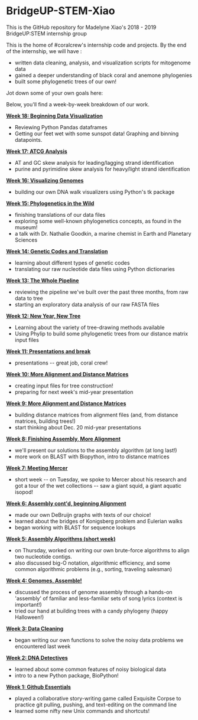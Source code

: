 # BridgeUP-STEM-Xiao

This is the GitHub repository for Madelyne Xiao's 2018 - 2019 BridgeUP:STEM internship group

This is the home of #coralcrew's internship code and projects. By the end of the internship, we will have :

- written data cleaning, analysis, and visualization scripts for mitogenome data
- gained a deeper understanding of black coral and anemone phylogenies
- built some phylogenetic trees of our own!

Jot down some of your own goals here: 


Below, you'll find a week-by-week breakdown of our work. 

[__Week 18: Beginning Data Visualization__](https://github.com/amnh/BridgeUP-STEM-Xiao/tree/master/blackcoral/week-18)
- Reviewing Python Pandas dataframes
- Getting our feet wet with some sunspot data! Graphing and binning datapoints. 


[__Week 17: ATCG Analysis__](https://github.com/amnh/BridgeUP-STEM-Xiao/tree/master/blackcoral/week-17)
- AT and GC skew analysis for leading/lagging strand identification
- purine and pyrimidine skew analysis for heavy/light strand identification


[__Week 16: Visualizing Genomes__](https://github.com/amnh/BridgeUP-STEM-Xiao/tree/master/blackcoral/week-16)
- building our own DNA walk visualizers using Python's tk package


[__Week 15: Phylogenetics in the Wild__](https://github.com/amnh/BridgeUP-STEM-Xiao/tree/master/blackcoral/week-15)
- finishing translations of our data files
- exploring some well-known phylogenetics concepts, as found in the museum!
- a talk with Dr. Nathalie Goodkin, a marine chemist in Earth and Planetary Sciences


[__Week 14: Genetic Codes and Translation__](https://github.com/amnh/BridgeUP-STEM-Xiao/tree/master/blackcoral/week-14)
- learning about different types of genetic codes
- translating our raw nucleotide data files using Python dictionaries


[__Week 13: The Whole Pipeline__](https://github.com/amnh/BridgeUP-STEM-Xiao/tree/master/blackcoral/week-13)
- reviewing the pipeline we've built over the past three months, from raw data to tree
- starting an exploratory data analysis of our raw FASTA files


[__Week 12: New Year, New Tree__](https://github.com/amnh/BridgeUP-STEM-Xiao/tree/master/blackcoral/week-12)
- Learning about the variety of tree-drawing methods available
- Using Phylip to build some phylogenetic trees from our distance matrix input files


[__Week 11: Presentations and break__](https://github.com/amnh/BridgeUP-STEM-Xiao/tree/master/blackcoral/week-11)
- presentations -- great job, coral crew!


[__Week 10: More Alignment and Distance Matrices__](https://github.com/amnh/BridgeUP-STEM-Xiao/tree/master/blackcoral/week-10)
- creating input files for tree construction!
- preparing for next week's mid-year presentation


[__Week 9: More Alignment and Distance Matrices__](https://github.com/amnh/BridgeUP-STEM-Xiao/tree/master/blackcoral/week-9)
- building distance matrices from alignment files (and, from distance matrices, building trees!)
- start thinking about Dec. 20 mid-year presentations


[__Week 8: Finishing Assembly, More Alignment__](https://github.com/amnh/BridgeUP-STEM-Xiao/tree/master/blackcoral/week-8)
- we'll present our solutions to the assembly algorithm (at long last!)
- more work on BLAST with Biopython, intro to distance matrices


[__Week 7: Meeting Mercer__](https://github.com/amnh/BridgeUP-STEM-Xiao/tree/master/blackcoral/week-7)
- short week -- on Tuesday, we spoke to Mercer about his research and got a tour of the wet collections -- saw a giant squid, a giant aquatic isopod!


[__Week 6: Assembly cont'd, beginning Alignment__](https://github.com/amnh/BridgeUP-STEM-Xiao/tree/master/blackcoral/week-6)
- made our own DeBruijn graphs with texts of our choice!
- learned about the bridges of Konigsberg problem and Eulerian walks
- began working with BLAST for sequence lookups


[__Week 5: Assembly Algorithms (short week)__](https://github.com/amnh/BridgeUP-STEM-Xiao/tree/master/blackcoral/week-5)
- on Thursday, worked on writing our own brute-force algorithms to align two nucleotide contigs. 
- also discussed big-O notation, algorithmic efficiency, and some common algorithmic problems (e.g., sorting, traveling salesman)


[__Week 4: Genomes, Assemble!__](https://github.com/amnh/BridgeUP-STEM-Xiao/tree/master/blackcoral/week-4)
- discussed the process of genome assembly through a hands-on 'assembly' of familiar and less-familiar sets of song lyrics (context is important!) 
- tried our hand at building trees with a candy phylogeny (happy Halloween!)


[__Week 3: Data Cleaning__](https://github.com/amnh/BridgeUP-STEM-Xiao/tree/master/blackcoral/week-3)
- began writing our own functions to solve the noisy data problems we encountered last week 


[__Week 2: DNA Detectives__](https://github.com/amnh/BridgeUP-STEM-Xiao/tree/master/blackcoral/week-2)
- learned about some common features of noisy biological data
- intro to a new Python package, BioPython!


[__Week 1: Github Essentials__](https://github.com/amnh/BridgeUP-STEM-Xiao/tree/master/blackcoral/week-1)
- played a collaborative story-writing game called Exquisite Corpse to practice git pulling, pushing, and text-editing on the command line
- learned some nifty new Unix commands and shortcuts!





